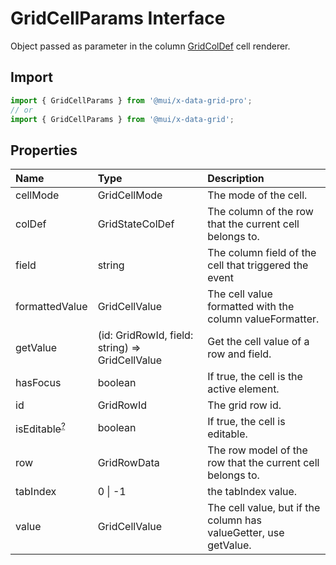 # GridCellParams Interface

<p class="description">Object passed as parameter in the column <a href="/api/data-grid/grid-col-def/">GridColDef</a> cell renderer.</p>

## Import

```js
import { GridCellParams } from '@mui/x-data-grid-pro';
// or
import { GridCellParams } from '@mui/x-data-grid';
```

## Properties

| Name                                                                                         | Type                                                                              | Description                                                      |
| :------------------------------------------------------------------------------------------- | :-------------------------------------------------------------------------------- | :--------------------------------------------------------------- |
| <span class="prop-name">cellMode</span>                                                      | <span class="prop-type">GridCellMode</span>                                       | The mode of the cell.                                            |
| <span class="prop-name">colDef</span>                                                        | <span class="prop-type">GridStateColDef</span>                                    | The column of the row that the current cell belongs to.          |
| <span class="prop-name">field</span>                                                         | <span class="prop-type">string</span>                                             | The column field of the cell that triggered the event            |
| <span class="prop-name">formattedValue</span>                                                | <span class="prop-type">GridCellValue</span>                                      | The cell value formatted with the column valueFormatter.         |
| <span class="prop-name">getValue</span>                                                      | <span class="prop-type">(id: GridRowId, field: string) =&gt; GridCellValue</span> | Get the cell value of a row and field.                           |
| <span class="prop-name">hasFocus</span>                                                      | <span class="prop-type">boolean</span>                                            | If true, the cell is the active element.                         |
| <span class="prop-name">id</span>                                                            | <span class="prop-type">GridRowId</span>                                          | The grid row id.                                                 |
| <span class="prop-name optional">isEditable<sup><abbr title="optional">?</abbr></sup></span> | <span class="prop-type">boolean</span>                                            | If true, the cell is editable.                                   |
| <span class="prop-name">row</span>                                                           | <span class="prop-type">GridRowData</span>                                        | The row model of the row that the current cell belongs to.       |
| <span class="prop-name">tabIndex</span>                                                      | <span class="prop-type">0 \| -1</span>                                            | the tabIndex value.                                              |
| <span class="prop-name">value</span>                                                         | <span class="prop-type">GridCellValue</span>                                      | The cell value, but if the column has valueGetter, use getValue. |
